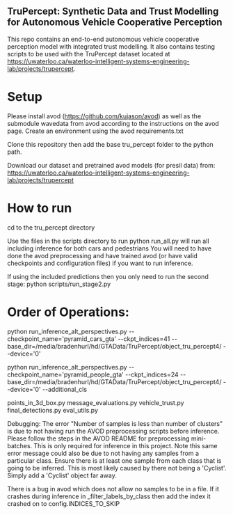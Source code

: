 ## TruPercept: Synthetic Data and Trust Modelling for Autonomous Vehicle Cooperative Perception

This repo contains an end-to-end autonomous vehicle cooperative perception model with integrated trust modelling. It also contains testing scripts to be used with the TruPercept dataset located at https://uwaterloo.ca/waterloo-intelligent-systems-engineering-lab/projects/trupercept.

# Setup
Please install avod (https://github.com/kujason/avod) as well as the submodule wavedata from avod according to the instructions on the avod page. Create an environment using the avod requirements.txt

Clone this repository then add the base tru_percept folder to the python path.

Download our dataset and pretrained avod models (for presil data) from: https://uwaterloo.ca/waterloo-intelligent-systems-engineering-lab/projects/trupercept

# How to run
cd to the tru_percept directory

Use the files in the scripts directory to run
python run_all.py will run all including inference for both cars and pedestrians
You will need to have done the avod preprocessing and have trained avod (or have valid checkpoints and configuration files) if you want to run inference.

If using the included predictions then you only need to run the second stage:
python scripts/run_stage2.py

# Order of Operations:

python run_inference_alt_perspectives.py --checkpoint_name='pyramid_cars_gta' --ckpt_indices=41 --base_dir=/media/bradenhurl/hd/GTAData/TruPercept/object_tru_percept4/ --device='0'

python run_inference_alt_perspectives.py --checkpoint_name='pyramid_people_gta' --ckpt_indices=24 --base_dir=/media/bradenhurl/hd/GTAData/TruPercept/object_tru_percept4/ --device='0' --additional_cls

points_in_3d_box.py
message_evaluations.py
vehicle_trust.py
final_detections.py
eval_utils.py


Debugging:
The error "Number of samples is less than number of clusters" is due to not having run the AVOD preprocessing scripts before inference. Please follow the steps in the AVOD README for preprocessing mini-batches. This is only required for inference in this project.
Note this same error message could also be due to not having any samples from a particular class. Ensure there is at least one sample from each class that is going to be inferred. This is most likely caused by there not being a 'Cyclist'. Simply add a 'Cyclist' object far away.

There is a bug in avod which does not allow no samples to be in a file. If it crashes during inference in \_filter_labels_by_class then add the index it crashed on to config.INDICES_TO_SKIP

